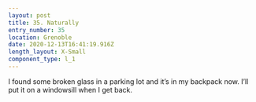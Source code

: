 ```yaml
---
layout: post
title: 35. Naturally
entry_number: 35
location: Grenoble
date: 2020-12-13T16:41:19.916Z
length_layout: X-Small
component_type: l_1
---
```

I found some broken glass in a parking lot and it’s in my backpack now. I’ll put it on a windowsill when I get back.